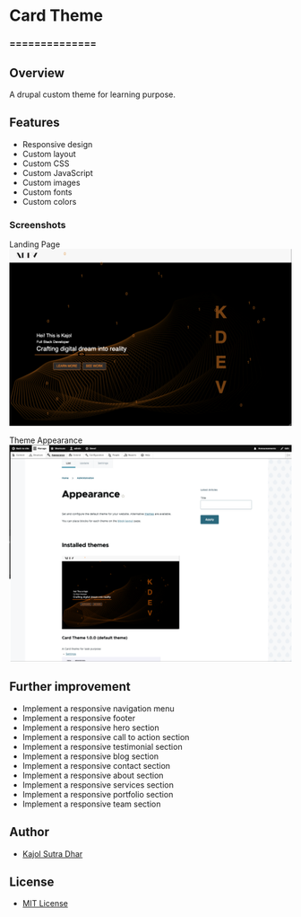 # Card Theme
### ==============
## Overview

A drupal custom theme for learning purpose.
## Features
- Responsive design
- Custom layout
- Custom CSS
- Custom JavaScript
- Custom images
- Custom fonts
- Custom colors

### Screenshots
Landing Page
![Home Page ](./assests/homepage_drupal.png)

Theme Appearance
![Theme Appearance](./assests/theme_appearance.png)


## Further improvement
- Implement a responsive navigation menu
- Implement a responsive footer
- Implement a responsive hero section
- Implement a responsive call to action section
- Implement a responsive testimonial section
- Implement a responsive blog section
- Implement a responsive contact section
- Implement a responsive about section
- Implement a responsive services section
- Implement a responsive portfolio section
- Implement a responsive team section

## Author
- [Kajol Sutra Dhar](https://github.com/the-sankari)

## License
- [MIT License](https://github.com/the-sankari/card-theme/blob/main/LICENSE)

